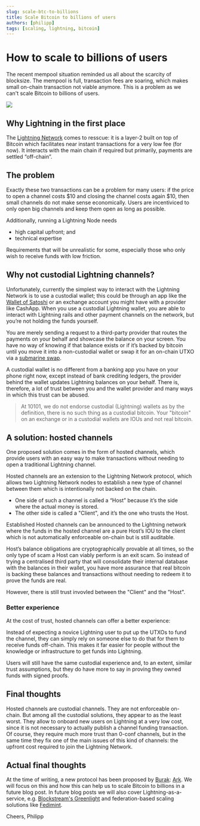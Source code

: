 ```yaml
---
slug: scale-btc-to-billions
title: Scale Bitcoin to billions of users
authors: [philipp]
tags: [scaling, lightning, bitcoin]
---
```


# How to scale to billions of users

The recent mempool situation reminded us all about the scarcity of blocksize.
The mempool is full, transaction fees are soaring, which makes small on-chain transaction not viable anymore.
This is a problem as we can't scale Bitcoin to billions of users.

![](/2023-06-06-scaling-btc/2023-06-06-future-city.png)

<!-- truncate -->

## Why Lightning in the first place

The [Lightning Network](http://lightning.network/) comes to resscue: it is a layer-2 built on top of Bitcoin which facilitates near instant transactions for a very low fee (for now).
It interacts with the main chain if required but primarily, payments are settled “off-chain”.

## The problem

Exactly these two transactions can be a problem for many users: if the price to open a channel costs $10 and closing the channel costs again $10, then small channels do not make sense economically.
Users are incentiviced to only open big channels and keep them open as long as possible.

Additionally, running a Lightning Node needs

- high capital upfront; and
- technical expertise

Requirements that will be unrealistic for some, especially those who only wish to receive funds with low friction.

## Why not custodial Lightning channels?

Unfortunately, currently the simplest way to interact with the Lightning Network is to use a custodial wallet; this could be through an app like the [Wallet of Satoshi](https://www.walletofsatoshi.com/) or an exchange account you might have with a provider like CashApp.
When you use a custodial Lightning wallet, you are able to interact with Lightning rails and other payment channels on the network, but you’re not holding the funds yourself.

You are merely sending a request to a third-party provider that routes the payments on your behalf and showcase the balance on your screen. You have no way of knowing if that balance exists or if it’s backed by bitcoin until you move it into a non-custodial wallet or swap it for an on-chain UTXO via a [submarine swap](https://docs.lightning.engineering/the-lightning-network/multihop-payments/understanding-submarine-swaps).

A custodial wallet is no different from a banking app you have on your phone right now, except instead of bank crediting ledgers, the provider behind the wallet updates Lightning balances on your behalf.
There is, therefore, a lot of trust between you and the wallet provider and many ways in which this trust can be abused.

> At 10101, we do not endorse custodial (Lightning) wallets as by the definition, there is no such thing as a custodial bitcoin. Your "bitcoin" on an exchange or in a custodial wallets are IOUs and not real bitcoin.

## A solution: hosted channels

One proposed solution comes in the form of hosted channels, which provide users with an easy way to make transactions without needing to open a traditional Lightning channel.

Hosted channels are an extension to the Lightning Network protocol, which allows two Lightning Network nodes to establish a new type of channel between them which is intentionally not backed on the chain.

- One side of such a channel is called a “Host” because it’s the side where the actual money is stored.
- The other side is called a "Client", and it’s the one who trusts the Host.

Established Hosted channels can be announced to the Lightning network where the funds in the hosted channel are a pure Host’s IOU to the client which is not automatically enforceable on-chain but is still auditable.

Host’s balance obligations are cryptographically provable at all times, so the only type of scam a Host can viably perform is an exit scam.
So instead of trying a centralised third party that will consolidate their internal database with the balances in their wallet, you have more assurance that real bitcoin is backing these balances and transactions without needing to redeem it to prove the funds are real.

However, there is still trust invovled between the "Client" and the "Host".

### Better experience

At the cost of trust, hosted channels can offer a better experience:

Instead of expecting a novice Lightning user to put up the UTXOs to fund the channel, they can simply rely on someone else to do that for them to receive funds off-chain.
This makes it far easier for people without the knowledge or infrastructure to get funds into Lightning.

Users will still have the same custodial experience and, to an extent, similar trust assumptions, but they do have more to say in proving they owned funds with signed proofs.

## Final thoughts

Hosted channels are custodial channels.
They are not enforceable on-chain.
But among all the custodial solutions, they appear to as the least worst.
They allow to onboard new users on Lightning at a very low cost, since it is not necessary to actually publish a channel funding transaction.
Of course, they require much more trust than 0-conf channels, but in the same time they fix one of the main issues of this kind of channels: the upfront cost required to join the Lightning Network.

## Actual final thoughts

At the time of writing, a new protocol has been proposed by [Burak](https://twitter.com/brqgoo): [Ark](http://arkpill.me/).
We will focus on this and how this can help us to scale Bitcoin to billions in a future blog post.
In future blog posts we will also cover Lightning-as-a-service, e.g. [Blockstream's Greenlight](https://blockstream.com/lightning/greenlight/) and federation-based scaling solutions like [Fedimint](https://fedimint.org/).

Cheers,
Philipp
